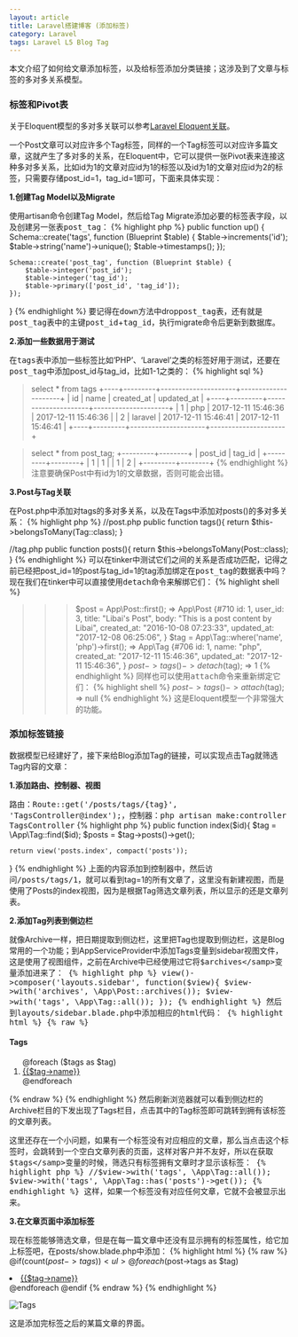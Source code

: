 ```yaml
---
layout: article
title: Laravel搭建博客 (添加标签)
category: Laravel
tags: Laravel L5 Blog Tag
---
```

本文介绍了如何给文章添加标签，以及给标签添加分类链接；这涉及到了文章与标签的多对多关系模型。

### 标签和Pivot表
关于Eloquent模型的多对多关联可以参考[Laravel Eloquent关联](https://d.laravel-china.org/docs/5.1/eloquent-relationships#获取中间表字段)。

一个Post文章可以对应许多个Tag标签，同样的一个Tag标签可以对应许多篇文章，这就产生了多对多的关系，在Eloquent中，它可以提供一张Pivot表来连接这种多对多关系，比如id为1的文章对应id为1的标签以及id为1的文章对应id为2的标签，只需要存储post_id=1，tag_id=1即可，下面来具体实现：

<strong>1.创建Tag Model以及Migrate</strong>

使用artisan命令创建Tag Model，然后给Tag Migrate添加必要的标签表字段，以及创建另一张表<samp>post_tag</samp>：
{% highlight php %}
public function up()
{
    Schema::create('tags', function (Blueprint $table) {
        $table->increments('id');
        $table->string('name')->unique();
        $table->timestamps();
    });

    Schema::create('post_tag', function (Blueprint $table) {
        $table->integer('post_id');
        $table->integer('tag_id');
        $table->primary(['post_id', 'tag_id']);
    });
}
{% endhighlight %}
要记得在<samp>down</samp>方法中drop<samp>post_tag</samp>表，还有就是<samp>post_tag</samp>表中的主键<samp>post_id</samp>+<samp>tag_id</samp>，执行migrate命令后更新到数据库。

<strong>2.添加一些数据用于测试</strong>

在<samp>tags</samp>表中添加一些标签比如‘PHP’、‘Laravel’之类的标签好用于测试，还要在<samp>post_tag</samp>中添加post_id与tag_id，比如1-1之类的：
{% highlight sql %}
> select * from tags
+----+---------+---------------------+---------------------+
| id | name    | created_at          | updated_at          |
+----+---------+---------------------+---------------------+
|  1 | php     | 2017-12-11 15:46:36 | 2017-12-11 15:46:36 |
|  2 | laravel | 2017-12-11 15:46:41 | 2017-12-11 15:46:41 |
+----+---------+---------------------+---------------------+

> select * from post_tag;
+---------+--------+
| post_id | tag_id |
+---------+--------+
|       1 |      1 |
|       1 |      2 |
+---------+--------+
{% endhighlight %}
注意要确保Post中有id为1的文章数据，否则可能会出错。

<strong>3.Post与Tag关联</strong>

在Post.php中添加对tags的多对多关系，以及在Tags中添加对posts()的多对多关系：
{% highlight php %}
//post.php
public function tags(){
	return $this->belongsToMany(Tag::class);
}

//tag.php
public function posts(){
	return $this->belongsToMany(Post::class);
}
{% endhighlight %}
可以在tinker中测试它们之间的关系是否成功匹配，记得之前已经把post_id=1的post与tag_id=1的tag添加绑定在<samp>post_tag</samp>的数据表中吗？现在我们在tinker中可以直接使用<samp>detach</samp>命令来解绑它们：
{% highlight shell %}
>>> $post = App\Post::first();
=> App\Post {#710
     id: 1,
     user_id: 3,
     title: "Libai's Post",
     body: "This is a post content by Libai",
     created_at: "2016-10-08 07:23:33",
     updated_at: "2017-12-08 06:25:06",
   }
>>> $tag = App\Tag::where('name', 'php')->first();
=> App\Tag {#706
     id: 1,
     name: "php",
     created_at: "2017-12-11 15:46:36",
     updated_at: "2017-12-11 15:46:36",
   }
>>> $post->tags()->detach($tag);
=> 1
{% endhighlight %}
同样也可以使用<samp>attach</samp>命令来重新绑定它们：
{% highlight shell %}
>>> $post->tags()->attach($tag);
=> null
{% endhighlight %}
这是Eloquent模型一个非常强大的功能。

### 添加标签链接
数据模型已经建好了，接下来给Blog添加Tag的链接，可以实现点击Tag就筛选Tag内容的文章：

<strong>1.添加路由、控制器、视图</strong>

路由：<samp>Route::get('/posts/tags/{tag}', 'TagsController@index');</samp>，控制器：<samp>php artisan make:controller TagsController</samp>
{% highlight php %}
public function index($id){
    $tag = \App\Tag::find($id);
    $posts = $tag->posts()->get();

    return view('posts.index', compact('posts'));
}
{% endhighlight %}
上面的内容添加到控制器中，然后访问<samp>/posts/tags/1</samp>，就可以看到tag=1的所有文章了，这里没有新建视图，而是使用了Posts的index视图，因为是根据Tag筛选文章列表，所以显示的还是文章列表。

<strong>2.添加Tag列表到侧边栏</strong>

就像Archive一样，把日期提取到侧边栏，这里把Tag也提取到侧边栏，这是Blog常用的一个功能；到AppServiceProvider中添加Tags变量到sidebar视图文件，这是使用了<samp>视图组件</samp>，之前在Archive中已经使用过它将<samp>$archives</samp>变量添加进来了：
{% highlight php %}
view()->composer('layouts.sidebar', function($view){
    $view->with('archives', \App\Post::archives());
    $view->with('tags', \App\Tag::all());
});
{% endhighlight %}
然后到<samp>layouts/sidebar.blade.php</samp>中添加相应的html代码：
{% highlight html %}
{% raw %}
<div class="sidebar-module">
<h4>Tags</h4>
<ol class="list-unstyled">
  @foreach ($tags as $tag)
    <li><a href="/posts/tags/{{ $tag->id }}">
      {{$tag->name}}
    </a></li>
  @endforeach
</ol>
</div>
{% endraw %}
{% endhighlight %}
然后刷新浏览器就可以看到侧边栏的Archive栏目的下发出现了Tags栏目，点击其中的Tag标签即可跳转到拥有该标签的文章列表。

这里还存在一个小问题，如果有一个标签没有对应相应的文章，那么当点击这个标签时，会跳转到一个空白文章列表的页面，这样对客户并不友好，所以在获取<samp>$tags</samp>变量的时候，筛选只有标签拥有文章时才显示该标签：
{% highlight php %}
//$view->with('tags', \App\Tag::all());
$view->with('tags', \App\Tag::has('posts')->get());
{% endhighlight %}
这样，如果一个标签没有对应任何文章，它就不会被显示出来。

<strong>3.在文章页面中添加标签</strong>

现在标签能够筛选文章，但是在每一篇文章中还没有显示拥有的标签属性，给它加上标签吧，在posts/show.blade.php中添加：
{% highlight html %}
{% raw %}
@if(count($post->tags))
	<ul>
		@foreach ($post->tags as $tag)
		<li>
			<a href="/posts/tags/{{$tag->id}}">	{{$tag->name}}</a>
		</li>
		@endforeach
	</ul>
@endif
{% endraw %}
{% endhighlight %}

![Tags](http://ozwfmed7j.bkt.clouddn.com/Laravel-Blog-10.png)

这是添加完标签之后的某篇文章的界面。